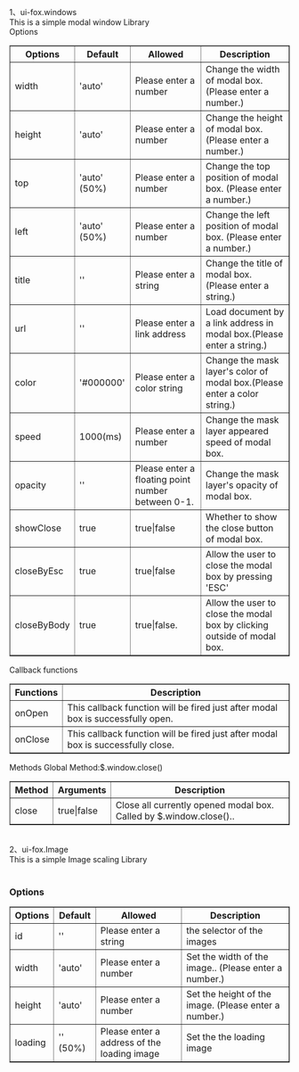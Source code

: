 <p>1、ui-fox.windows<br>
This is a simple modal window Library<br>
Options
    </p><table width="100%" border="1">
<thead><tr>
<th>Options</th>
            <th>Default</th>
            <th>Allowed</th>
            <th>Description</th>
        </tr></thead>
<tr>
<td>width</td>
            <td>'auto' </td>
            <td>Please enter a number</td>
            <td>Change the width of modal box. (Please enter a number.)</td>
        </tr>
<tr>
<td>height</td>
            <td>'auto'</td>
            <td>Please enter a number</td>
            <td>Change the height of modal box. (Please enter a number.)</td>
        </tr>
<tr>
<td>top</td>
            <td>'auto' (50%)</td>
            <td>Please enter a number</td>
            <td>Change the top position of modal box. (Please enter a number.)</td>
        </tr>
<tr>
<td>left</td>
            <td>'auto' (50%)</td>
            <td>Please enter a number</td>
            <td>Change the left position of modal box. (Please enter a number.)</td>
        </tr>
<tr>
<td>title</td>
            <td>''</td>
            <td>Please enter a string</td>
            <td>Change the title of modal box. (Please enter a string.)</td>
        </tr>
<tr>
<td>url</td>
            <td>''</td>
            <td>Please enter a link address</td>
            <td>Load document by a link address in modal box.(Please enter a string.)</td>
        </tr>
<tr>
<td>color</td>
            <td>'#000000'</td>
            <td>Please enter a color string</td>
            <td>Change the mask layer's color of modal box.(Please enter a color string.)</td>
        </tr>
<tr>
<td>speed</td>
            <td>1000(ms)</td>
            <td>Please enter a number</td>
            <td>Change the mask layer appeared speed of modal box.</td>
        </tr>
<tr>
<td>opacity</td>
            <td>''</td>
            <td>Please enter a floating point number between 0-1.</td>
            <td>Change the mask layer's opacity of modal box.</td>
        </tr>
<tr>
<td>showClose</td>
            <td>true</td>
            <td>true|false</td>
            <td>Whether to show the close button of modal box.</td>
        </tr>
<tr>
<td>closeByEsc</td>
            <td>true</td>
            <td>true|false</td>
            <td>Allow the user to close the modal box by pressing 'ESC'</td>
        </tr>
<tr>
<td>closeByBody</td>
            <td>true</td>
            <td>true|false.</td>
            <td>Allow the user to close the modal box by clicking outside of modal box.</td>
        </tr>
</table>
Callback functions
    <table width="100%" border="1">
<thead><tr>
<th>Functions</th>
            <th>Description</th>
        </tr></thead>
<tr>
<td>onOpen</td>
            <td>This callback function will be fired just after modal box is successfully open.</td>
        </tr>
<tr>
<td>onClose</td>
            <td>This callback function will be fired just after modal box is successfully close.</td>
        </tr>
</table>
Methods
    Global Method:$.window.close()
    <table width="100%" border="1">
<thead><tr>
<th>Method</th>
            <th>Arguments</th>
            <th>Description</th>
        </tr></thead>
<tr>
<td>close</td>
            <td>true|false</td>
            <td>Close all currently opened modal box. Called by $.window.close()..</td>
        </tr>
</table><br>
2、ui-fox.Image<br>
   This is a simple Image scaling Library<br>
    <h3>
<a name="user-content-options" class="anchor" href="#options"><span class="octicon octicon-link"></span></a>Options</h3>
    <table width="100%" border="1">
<thead><tr>
<th>Options</th>
            <th>Default</th>
            <th>Allowed</th>
            <th>Description</th>
        </tr></thead>
<tr>
<td>id</td>
            <td>'' </td>
            <td>Please enter a string</td>
            <td>the selector of the images</td>
        </tr>
<tr>
<td>width</td>
            <td>'auto' </td>
            <td>Please enter a number</td>
            <td>Set the width of the image.. (Please enter a number.)</td>
        </tr>
<tr>
<td>height</td>
            <td>'auto'</td>
            <td>Please enter a number</td>
            <td>Set the height of the image. (Please enter a number.)</td>
        </tr>
<tr>
<td>loading</td>
            <td>'' (50%)</td>
            <td>Please enter a address of the loading image</td>
            <td>Set the the loading image</td>
        </tr>
</table>

